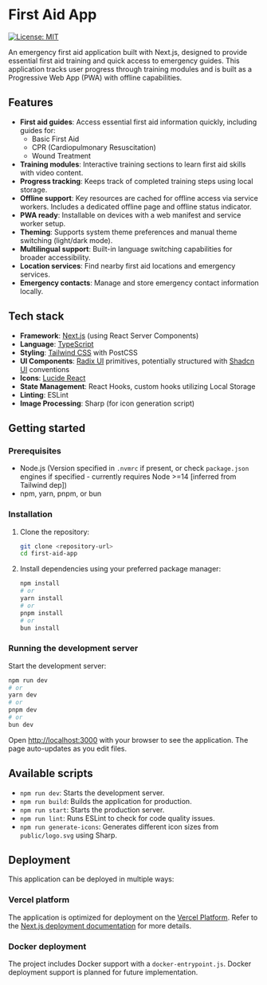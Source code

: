 # First Aid App

[![License: MIT](https://img.shields.io/badge/License-MIT-yellow.svg)](https://opensource.org/licenses/MIT) 

An emergency first aid application built with Next.js, designed to provide essential first aid training and quick access to emergency guides. This application tracks user progress through training modules and is built as a Progressive Web App (PWA) with offline capabilities.

## Features

* **First aid guides**: Access essential first aid information quickly, including guides for:
  * Basic First Aid
  * CPR (Cardiopulmonary Resuscitation)
  * Wound Treatment
* **Training modules**: Interactive training sections to learn first aid skills with video content.
* **Progress tracking**: Keeps track of completed training steps using local storage.
* **Offline support**: Key resources are cached for offline access via service workers. Includes a dedicated offline page and offline status indicator.
* **PWA ready**: Installable on devices with a web manifest and service worker setup.
* **Theming**: Supports system theme preferences and manual theme switching (light/dark mode).
* **Multilingual support**: Built-in language switching capabilities for broader accessibility.
* **Location services**: Find nearby first aid locations and emergency services.
* **Emergency contacts**: Manage and store emergency contact information locally.

## Tech stack

* **Framework**: [Next.js](https://nextjs.org/) (using React Server Components)
* **Language**: [TypeScript](https://www.typescriptlang.org/)
* **Styling**: [Tailwind CSS](https://tailwindcss.com/) with PostCSS
* **UI Components**: [Radix UI](https://www.radix-ui.com/) primitives, potentially structured with [Shadcn UI](https://ui.shadcn.com/) conventions
* **Icons**: [Lucide React](https://lucide.dev/)
* **State Management**: React Hooks, custom hooks utilizing Local Storage
* **Linting**: ESLint
* **Image Processing**: Sharp (for icon generation script)

## Getting started

### Prerequisites

* Node.js (Version specified in `.nvmrc` if present, or check `package.json` engines if specified - currently requires Node >=14 [inferred from Tailwind dep])
* npm, yarn, pnpm, or bun

### Installation

1.  Clone the repository:
    ```bash
    git clone <repository-url>
    cd first-aid-app
    ```
2.  Install dependencies using your preferred package manager:
    ```bash
    npm install
    # or
    yarn install
    # or
    pnpm install
    # or
    bun install
    ```

### Running the development server

Start the development server:

```bash
npm run dev
# or
yarn dev
# or
pnpm dev
# or
bun dev
```

Open [http://localhost:3000](http://localhost:3000) with your browser to see the application. The page auto-updates as you edit files.

## Available scripts

* `npm run dev`: Starts the development server.
* `npm run build`: Builds the application for production.
* `npm run start`: Starts the production server.
* `npm run lint`: Runs ESLint to check for code quality issues.
* `npm run generate-icons`: Generates different icon sizes from `public/logo.svg` using Sharp.

## Deployment

This application can be deployed in multiple ways:

### Vercel platform
The application is optimized for deployment on the [Vercel Platform](https://vercel.com/). Refer to the [Next.js deployment documentation](https://nextjs.org/docs/app/building-your-application/deploying) for more details.

### Docker deployment
The project includes Docker support with a `docker-entrypoint.js`. Docker deployment support is planned for future implementation.

